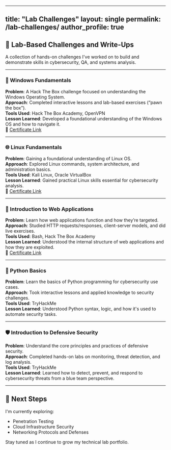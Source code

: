 ----

title: "Lab Challenges"
layout: single
permalink: /lab-challenges/
author_profile: true
---



## 🧪 Lab-Based Challenges and Write-Ups

A collection of hands-on challenges I've worked on to build and demonstrate skills in cybersecurity, QA, and systems analysis.

---

### 🔐 Windows Fundamentals

**Problem**: A Hack The Box challenge focused on understanding the Windows Operating System.  
**Approach**: Completed interactive lessons and lab-based exercises (“pawn the box”).  
**Tools Used**: Hack The Box Academy, OpenVPN  
**Lesson Learned**: Developed a foundational understanding of the Windows OS and how to navigate it.  
🔗 [Certificate Link](https://academy.hackthebox.com/achievement/1922606/49)

---

### 🌐 Linux Fundamentals

**Problem**: Gaining a foundational understanding of Linux OS.  
**Approach**: Explored Linux commands, system architecture, and administration basics.  
**Tools Used**: Kali Linux, Oracle VirtualBox  
**Lesson Learned**: Gained practical Linux skills essential for cybersecurity analysis.  
🔗 [Certificate Link](https://academy.hackthebox.com/achievement/1922606/18)

---

### 🧹 Introduction to Web Applications

**Problem**: Learn how web applications function and how they’re targeted.  
**Approach**: Studied HTTP requests/responses, client-server models, and did live exercises.  
**Tools Used**: Bash, Hack The Box Academy  
**Lesson Learned**: Understood the internal structure of web applications and how they are exploited.  
🔗 [Certificate Link](https://academy.hackthebox.com/achievement/1922606/75)

---

### 🐍 Python Basics

**Problem**: Learn the basics of Python programming for cybersecurity use cases.  
**Approach**: Took interactive lessons and applied knowledge to security challenges.  
**Tools Used**: TryHackMe  
**Lesson Learned**: Understood Python syntax, logic, and how it's used to automate security tasks.

---

### 🛡️ Introduction to Defensive Security

**Problem**: Understand the core principles and practices of defensive security.  
**Approach**: Completed hands-on labs on monitoring, threat detection, and log analysis.  
**Tools Used**: TryHackMe  
**Lesson Learned**: Learned how to detect, prevent, and respond to cybersecurity threats from a blue team perspective.

---

## 🧠 Next Steps

I'm currently exploring:

- Penetration Testing
- Cloud Infrastructure Security
- Networking Protocols and Defenses

Stay tuned as I continue to grow my technical lab portfolio.

